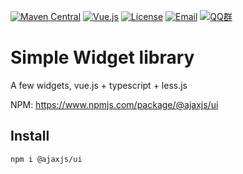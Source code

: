 [![Maven Central](https://img.shields.io/npm/v/@ajaxjs/ui.svg?sanitize=true)](https://www.npmjs.com/package/@ajaxjs/ui)
[![Vue.js](https://img.shields.io/badge/Vue.js-3.2.43-brightgreen.svg?style=flat&logo=vuedotjs&logoColor=white)](https://vuejs.org)
[![License](https://img.shields.io/badge/license-Apache--2.0-green.svg?longCache=true&style=flat)](http://www.apache.org/licenses/LICENSE-2.0.txt)
[![Email](https://img.shields.io/badge/Contact--me-Email-orange.svg)](mailto:frank@ajaxjs.com)
[![QQ群](https://framework.ajaxjs.com/static/qq.svg)](https://shang.qq.com/wpa/qunwpa?idkey=3877893a4ed3a5f0be01e809e7ac120e346102bd550deb6692239bb42de38e22)


# Simple Widget library

A few widgets, vue.js + typescript + less.js

NPM: https://www.npmjs.com/package/@ajaxjs/ui

## Install

    npm i @ajaxjs/ui